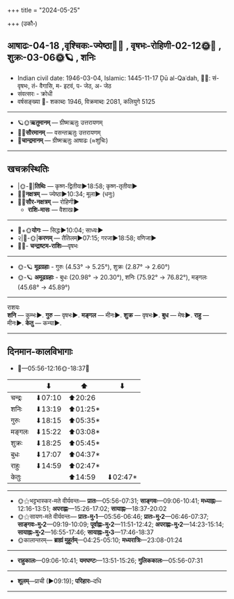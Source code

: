 +++
title = "2024-05-25"

+++
(उकौ॰)
## आषाढः-04-18  ,वृश्चिकः-ज्येष्ठा🌛🌌  ,  वृषभः-रोहिणी-02-12🌞🌌  ,  शुक्रः-03-06🌞🪐  , शनिः
- Indian civil date: 1946-03-04, Islamic: 1445-11-17 Ḏū al-Qaʿdah, 🌌🌞: सं- वृषभः, तं- वैगासि, म- इटवं, प- जेठ, अ- जेठ
- संवत्सरः - क्रोधी
- वर्षसङ्ख्या 🌛- शकाब्दः 1946, विक्रमाब्दः 2081, कलियुगे 5125
___________________
- 🪐🌞**ऋतुमानम्** — ग्रीष्मऋतुः उत्तरायणम्
- 🌌🌞**सौरमानम्** — वसन्तऋतुः उत्तरायणम्
- 🌛**चान्द्रमानम्** — ग्रीष्मऋतुः आषाढः (≈शुचिः)
___________________


## खचक्रस्थितिः
- |🌞-🌛|**तिथिः** — कृष्ण-द्वितीया►18:58; कृष्ण-तृतीया►  
- 🌌🌛**नक्षत्रम्** — ज्येष्ठा►10:34; मूला► (धनुः)  
- 🌌🌞**सौर-नक्षत्रम्** — रोहिणी►  
  - **राशि-मासः** — वैशाखः► 
___________________
- 🌛+🌞**योगः** — सिद्धः►10:04; साध्यः►  
- २|🌛-🌞|**करणम्** — तैतिलम्►07:15; गरजा►18:58; वणिजा►  
- 🌌🌛- **चन्द्राष्टम-राशिः**—वृषभः  
___________________
- 🌞-🪐 **मूढग्रहाः** - गुरुः (4.53° → 5.25°), शुक्रः (2.87° → 2.60°)
- 🌞-🪐 **अमूढग्रहाः** - बुधः (20.98° → 20.30°), शनिः (75.92° → 76.82°), मङ्गलः (45.68° → 45.89°)
___________________
राशयः  
**शनि** — कुम्भः►. **गुरु** — वृषभः►. **मङ्गल** — मीनः►. **शुक्र** — वृषभः►. **बुध** — मेषः►. **राहु** — मीनः►. **केतु** — कन्या►. 
___________________


## दिनमान-कालविभागाः
- 🌅—05:56-12:16🌞-18:37🌇  

|      |⬇     |⬆     |⬇     |
|------|-----|-----|------|
|चन्द्रः|⬇07:10 |⬆20:26 |     |
|शनिः   |⬇13:19 |⬆01:25*|     |
|गुरुः  |⬇18:15 |⬆05:35*|     |
|मङ्गलः |⬇15:22 |⬆03:08*|     |
|शुक्रः |⬇18:25 |⬆05:45*|     |
|बुधः   |⬇17:07 |⬆04:37*|     |
|राहुः  |⬇14:59 |⬆02:47*|     |
|केतुः  |     |⬆14:59 |⬇02:47*|
___________________
- 🌞⚝भट्टभास्कर-मते वीर्यवन्तः— **प्रातः**—05:56-07:31; **साङ्गवः**—09:06-10:41; **मध्याह्नः**—12:16-13:51; **अपराह्णः**—15:26-17:02; **सायाह्नः**—18:37-20:02  
- 🌞⚝सायण-मते वीर्यवन्तः— **प्रातः-मु॰1**—05:56-06:46; **प्रातः-मु॰2**—06:46-07:37; **साङ्गवः-मु॰2**—09:19-10:09; **पूर्वाह्णः-मु॰2**—11:51-12:42; **अपराह्णः-मु॰2**—14:23-15:14; **सायाह्नः-मु॰2**—16:55-17:46; **सायाह्नः-मु॰3**—17:46-18:37  
- 🌞कालान्तरम्— **ब्राह्मं मुहूर्तम्**—04:25-05:10; **मध्यरात्रिः**—23:08-01:24  
___________________
- **राहुकालः**—09:06-10:41; **यमघण्टः**—13:51-15:26; **गुलिककालः**—05:56-07:31  
___________________
- **शूलम्**—प्राची (►09:19); **परिहारः**–दधि  
___________________
